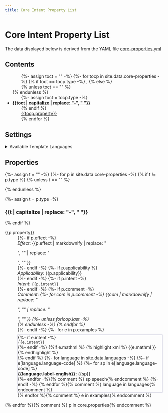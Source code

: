 ```yaml
---
title: Core Intent Property List
---
```


<style>
p.langs {margin:1em; padding:1em;background-color: #EEE}
tr:target >td:first-child {border-left:solid thick black}
span.cb {margin-right: 2em; white-space:nowrap}
.markdown-body table tr.row0, .markdown-body table th.row0 {background-color:#F6F8FA}
.markdown-body table tr.row1 {background-color:#FEFFFE}
.markdown-body .highlight, figure.highlight {margin-left:0em; margin-bottom:0em}
div.ex {border: solid thin #CCD; margin-top: .5em;}

ul.toc p {margin-left:2em; margin-top:0em; margin-bottom:0em;}
</style>

<style id="langcss">
{% for language in site.data.languages offset:1-%}
  {%- unless forloop.first %},{% endunless%} *.{{language.language-code}}
{%- endfor -%}
 {display:none}
</style>

# Core Intent Property List

The data displayed below is derived from the YAML file
[core-properties.yml](https://github.com/w3c/mathml-docs/blob/main/_data/core-properties.yml)

## Contents

<ul class="toc">

{%- assign toct = "" -%}
{%- for tocp in site.data.core-properties -%}
{% if toct == tocp.type -%}
,
{% else %}

{% unless toct == "" %}
</p>
</li>
{% endunless %}

{%- assign toct = tocp.type -%}

<li><b><a href="#{{toct | capitalize}}">{{toct | capitalize | replace: "-", " "}}</a></b>
<p>

{% endif %}

<a href="#prop-{{tocp.property}}">{{tocp.property}}</a>


{% endfor %}

</p>
</li>
</ul>

## Settings

<details>
<summary>Available Template Languages</summary>
<p id="langchoice" class="langs">
<!-- Loop over languages in _data/languages.yml -->
{%- for language in site.data.languages -%}
{% assign lang = language.language-code %}
<span class="cb">
 <input
	onchange="updatelang(this)"
	type="checkbox"
	{% if lang == "en" %} checked {% endif %}
      id="cb-{{lang}}"
      name="language"
      value="{{lang}}" />
	  <label for="cb-{{lang}}">{{lang}}: {{language.label-regional}} 
            {%- if lang != "en" %} ({{language.label-english}}){% endif %}</label></span>
{% endfor %}
</p>
</details>

## Properties

{%- assign t = "" -%}
{%- for p in site.data.core-properties -%}
{% if t != p.type %}
{% unless t == "" %}
</dl>
{% endunless %}

{%- assign t = p.type -%}

<h3 id="{{t | capitalize}}">{{t | capitalize | replace: "-", " "}}</h3>

<dl>

{% endif %}

<dt id="prop-{{p.property}}">{{p.property}}</dt>
<dd>
{%- if p.effect -%}<div><i>Effect</i>: {{p.effect | markdownify | replace: "<p>", "<span>" | replace: "</p>", "</span>" }}</div>{%- endif -%}
{%- if p.applicability %}<div><i>Applicability</i>: {{p.applicability}}</div>{%- endif -%}
{%- if p.intent -%}<div><i>Intent</i>: <code>{{p.intent}}</code></div>{%- endif -%}
{%- if p.comment -%}<div><i>Comment</i>: <i>{%- for com in p.comment -%}
{{com | markdownify | replace: "<p>", "<span>" | replace: "</p>", "</span>" }}
{%- unless forloop.last -%}<br>{% endunless -%}
{% endfor %}</i></div>{%- endif -%}
{%- for e in p.examples %}
<div class="ex">
{%- if e.intent -%}<div><code>{{e.intent}}</code></div>{%- endif -%}
{%if e.mathml %}
{% highlight xml %}
{{e.mathml }}
{% endhighlight %}
<math display="block">{{e.mathml}}</math>
{% endif %}
{%- for language in site.data.languages -%}
{%- if e[language.language-code] %}
{%- for sp in e[language.language-code] %}
<div class="{{language.language-code}}">
<b>{{language.label-english}}:</b>
{{sp}}
</div>
{%- endfor -%}{% comment %} sp speech{% endcomment %}
{%- endif -%}
{% endfor %}{% comment %} language in languages{% endcomment %}


</div>
{% endfor %}{% comment %} e in examples{% endcomment %}
</dd>

{% endfor %}{% comment %} p in core.properties{% endcomment %}




<script>
var LangCss = document.getElementById('langcss');
var langcb=document.getElementById('langchoice').getElementsByTagName('input');
function updatelang (e) {
  LangCss.textContent='';
  for (var i=0, iLen=langcb.length; i<iLen; i++) {
    opt = langcb[i];
    if (!(opt.checked)) {
      LangCss.textContent= LangCss.textContent + "*." + opt.value + " {display:none}";
    }
  }
}
</script>

